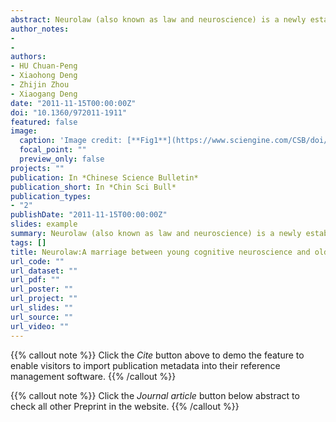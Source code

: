 ```yaml
---
abstract: Neurolaw (also known as law and neuroscience) is a newly established interdisciplinary field that explores the neural mechanisms underlying mental phenomena and behavior relevant to the law, utilizing the methods and techniques of cognitive neuroscience. This field focuses on how legal systems address issues brought forward by advances in cognitive neuroscience. The present article reviews research from four aspects of neurolaw, including:(1) evaluating the reliability of testimony of persons such as witnesses, e.g. assessing truth-telling and false memories; (2) exploring the influence of cognitive neuroscience on legal practice and theories of criminal law; (3) predicting a particular individual’s future riskof recidivism to facilitate legal intervention and decision-making; and (4) regulating the application of drugs and techniques that manipulate cognition. The study of neurolaw not only deepens our understanding of psychological and neural mechanisms related to legal behaviors, but also influences legal practice. However, the emerging field of neurolaw needs to address differences in culture and legal systems between China and western countries.
author_notes:
- 
- 
authors:
- HU Chuan-Peng
- Xiaohong Deng
- Zhijin Zhou
- Xiaogang Deng
date: "2011-11-15T00:00:00Z"
doi: "10.1360/972011-1911"
featured: false
image:
  caption: 'Image credit: [**Fig1**](https://www.sciengine.com/CSB/doi/10.1360/972011-1911;JSESSIONID=4be38a9e-30a8-4bd8-92e4-372ba04735e1)'
  focal_point: ""
  preview_only: false
projects: ""
publication: In *Chinese Science Bulletin*
publication_short: In *Chin Sci Bull*
publication_types: 
- "2"
publishDate: "2011-11-15T00:00:00Z"
slides: example
summary: Neurolaw (also known as law and neuroscience) is a newly established interdisciplinary field that explores the neural mechanisms underlying mental phenomena and behavior relevant to the law, utilizing the methods and techniques of cognitive neuroscience.
tags: []
title: Neurolaw:A marriage between young cognitive neuroscience and old law
url_code: ""
url_dataset: ""
url_pdf: ""
url_poster: ""
url_project: ""
url_slides: ""
url_source: ""
url_video: ""
---
```


{{% callout note %}}
Click the _Cite_ button above to demo the feature to enable visitors to import publication metadata into their reference management software.
{{% /callout %}}

{{% callout note %}}
Click the _Journal article_ button below abstract to check all other Preprint in the website.
{{% /callout %}}
